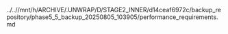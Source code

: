 ../..//mnt/h/ARCHIVE/.UNWRAP/D/STAGE2_INNER/d14ceaf6972c/backup_repository/phase5_5_backup_20250805_103905/performance_requirements.md